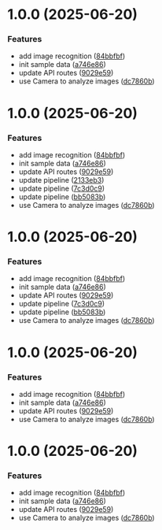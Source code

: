 # 1.0.0 (2025-06-20)


### Features

* add image recognition ([84bbfbf](https://github.com/rvuong/odomate/commit/84bbfbf4d2c8e6114d8dac3054803ca820ca0260))
* init sample data ([a746e86](https://github.com/rvuong/odomate/commit/a746e86c4cdef96f0adea450fbb4adbe032d74f1))
* update API routes ([9029e59](https://github.com/rvuong/odomate/commit/9029e596757c4d5614f43d7963cc9ef656f9743d))
* use Camera to analyze images ([dc7860b](https://github.com/rvuong/odomate/commit/dc7860bf1ebb44c0ab171290175a0566577c7790))

# 1.0.0 (2025-06-20)


### Features

* add image recognition ([84bbfbf](https://github.com/rvuong/odomate/commit/84bbfbf4d2c8e6114d8dac3054803ca820ca0260))
* init sample data ([a746e86](https://github.com/rvuong/odomate/commit/a746e86c4cdef96f0adea450fbb4adbe032d74f1))
* update API routes ([9029e59](https://github.com/rvuong/odomate/commit/9029e596757c4d5614f43d7963cc9ef656f9743d))
* update pipeline ([2133eb3](https://github.com/rvuong/odomate/commit/2133eb3f21cda1ba3e1d380c8697b611cf6f5383))
* update pipeline ([7c3d0c9](https://github.com/rvuong/odomate/commit/7c3d0c98f3030596fbd5a910500d6bd8c57cee34))
* update pipeline ([bb5083b](https://github.com/rvuong/odomate/commit/bb5083b060610b5b8a629b9b7e8c7d6aa20c8026))
* use Camera to analyze images ([dc7860b](https://github.com/rvuong/odomate/commit/dc7860bf1ebb44c0ab171290175a0566577c7790))

# 1.0.0 (2025-06-20)


### Features

* add image recognition ([84bbfbf](https://github.com/rvuong/odomate/commit/84bbfbf4d2c8e6114d8dac3054803ca820ca0260))
* init sample data ([a746e86](https://github.com/rvuong/odomate/commit/a746e86c4cdef96f0adea450fbb4adbe032d74f1))
* update API routes ([9029e59](https://github.com/rvuong/odomate/commit/9029e596757c4d5614f43d7963cc9ef656f9743d))
* update pipeline ([7c3d0c9](https://github.com/rvuong/odomate/commit/7c3d0c98f3030596fbd5a910500d6bd8c57cee34))
* update pipeline ([bb5083b](https://github.com/rvuong/odomate/commit/bb5083b060610b5b8a629b9b7e8c7d6aa20c8026))
* use Camera to analyze images ([dc7860b](https://github.com/rvuong/odomate/commit/dc7860bf1ebb44c0ab171290175a0566577c7790))

# 1.0.0 (2025-06-20)


### Features

* add image recognition ([84bbfbf](https://github.com/rvuong/odomate/commit/84bbfbf4d2c8e6114d8dac3054803ca820ca0260))
* init sample data ([a746e86](https://github.com/rvuong/odomate/commit/a746e86c4cdef96f0adea450fbb4adbe032d74f1))
* update API routes ([9029e59](https://github.com/rvuong/odomate/commit/9029e596757c4d5614f43d7963cc9ef656f9743d))
* use Camera to analyze images ([dc7860b](https://github.com/rvuong/odomate/commit/dc7860bf1ebb44c0ab171290175a0566577c7790))

# 1.0.0 (2025-06-20)


### Features

* add image recognition ([84bbfbf](https://github.com/rvuong/odomate/commit/84bbfbf4d2c8e6114d8dac3054803ca820ca0260))
* init sample data ([a746e86](https://github.com/rvuong/odomate/commit/a746e86c4cdef96f0adea450fbb4adbe032d74f1))
* update API routes ([9029e59](https://github.com/rvuong/odomate/commit/9029e596757c4d5614f43d7963cc9ef656f9743d))
* use Camera to analyze images ([dc7860b](https://github.com/rvuong/odomate/commit/dc7860bf1ebb44c0ab171290175a0566577c7790))
